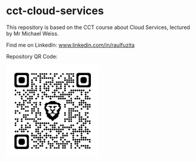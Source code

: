 # cct-cloud-services
This repository is based on the CCT course about Cloud Services, lectured by Mr Michael Weiss.

Find me on LinkedIn: www.linkedin.com/in/raulfuzita

Repository QR Code:

<img src="/images/repo_img/qrcode_github.com.png" alt="QR Code for google colab - exercise week 8" width="250"/>
